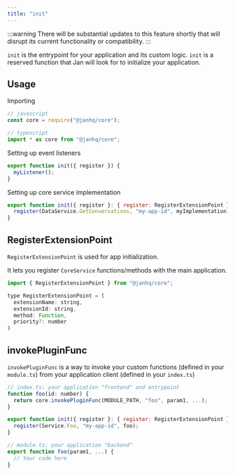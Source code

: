 ```yaml
---
title: "init"
---
```


:::warning
There will be substantial updates to this feature shortly that will disrupt its current functionality or compatibility.
:::

`init` is the entrypoint for your application and its custom logic. `init` is a reserved function that Jan will look for to initialize your application.

## Usage

Importing

```js
// javascript
const core = require("@janhq/core");

// typescript
import * as core from "@janhq/core";
```

Setting up event listeners

```js
export function init({ register }) {
  myListener();
}
```

Setting up core service implementation

```js
export function init({ register }: { register: RegisterExtensionPoint }) {
  register(DataService.GetConversations, "my-app-id", myImplementation);
}
```

## RegisterExtensionPoint

`RegisterExtensionPoint` is used for app initialization.

It lets you register `CoreService` functions/methods with the main application.

```js
import { RegisterExtensionPoint } from "@janhq/core";
```

```js
type RegisterExtensionPoint = (
  extensionName: string,
  extensionId: string,
  method: Function,
  priority?: number
)
```

## invokePluginFunc

`invokePluginFunc` is a way to invoke your custom functions (defined in your `module.ts`) from your application client (defined in your `index.ts`)

```js
// index.ts: your application "frontend" and entrypoint
function foo(id: number) {
  return core.invokePluginFunc(MODULE_PATH, "foo", param1, ...);
}

export function init({ register }: { register: RegisterExtensionPoint }) {
  register(Service.Foo, "my-app-id", foo);
}
```

```js
// module.ts: your application "backend"
export function foo(param1, ...) {
  // Your code here
}
```
